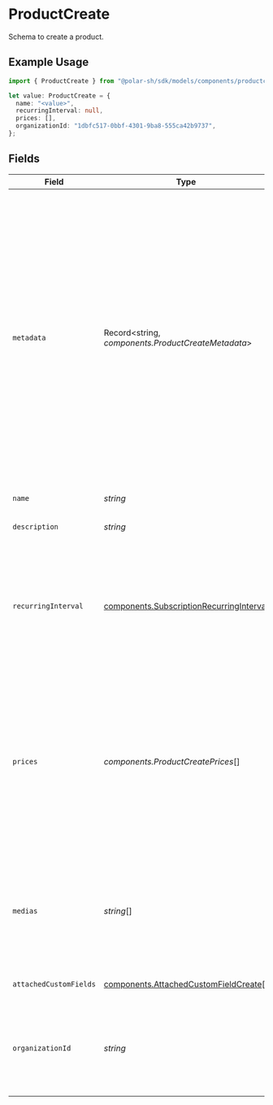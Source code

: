 # ProductCreate

Schema to create a product.

## Example Usage

```typescript
import { ProductCreate } from "@polar-sh/sdk/models/components/productcreate.js";

let value: ProductCreate = {
  name: "<value>",
  recurringInterval: null,
  prices: [],
  organizationId: "1dbfc517-0bbf-4301-9ba8-555ca42b9737",
};
```

## Fields

| Field                                                                                                                                                                                                                                                                                                                  | Type                                                                                                                                                                                                                                                                                                                   | Required                                                                                                                                                                                                                                                                                                               | Description                                                                                                                                                                                                                                                                                                            | Example                                                                                                                                                                                                                                                                                                                |
| ---------------------------------------------------------------------------------------------------------------------------------------------------------------------------------------------------------------------------------------------------------------------------------------------------------------------- | ---------------------------------------------------------------------------------------------------------------------------------------------------------------------------------------------------------------------------------------------------------------------------------------------------------------------- | ---------------------------------------------------------------------------------------------------------------------------------------------------------------------------------------------------------------------------------------------------------------------------------------------------------------------- | ---------------------------------------------------------------------------------------------------------------------------------------------------------------------------------------------------------------------------------------------------------------------------------------------------------------------- | ---------------------------------------------------------------------------------------------------------------------------------------------------------------------------------------------------------------------------------------------------------------------------------------------------------------------- |
| `metadata`                                                                                                                                                                                                                                                                                                             | Record<string, *components.ProductCreateMetadata*>                                                                                                                                                                                                                                                                     | :heavy_minus_sign:                                                                                                                                                                                                                                                                                                     | Key-value object allowing you to store additional information.<br/><br/>The key must be a string with a maximum length of **40 characters**.<br/>The value must be either:<br/><br/>* A string with a maximum length of **500 characters**<br/>* An integer<br/>* A floating-point number<br/>* A boolean<br/><br/>You can store up to **50 key-value pairs**. |                                                                                                                                                                                                                                                                                                                        |
| `name`                                                                                                                                                                                                                                                                                                                 | *string*                                                                                                                                                                                                                                                                                                               | :heavy_check_mark:                                                                                                                                                                                                                                                                                                     | The name of the product.                                                                                                                                                                                                                                                                                               |                                                                                                                                                                                                                                                                                                                        |
| `description`                                                                                                                                                                                                                                                                                                          | *string*                                                                                                                                                                                                                                                                                                               | :heavy_minus_sign:                                                                                                                                                                                                                                                                                                     | The description of the product.                                                                                                                                                                                                                                                                                        |                                                                                                                                                                                                                                                                                                                        |
| `recurringInterval`                                                                                                                                                                                                                                                                                                    | [components.SubscriptionRecurringInterval](../../models/components/subscriptionrecurringinterval.md)                                                                                                                                                                                                                   | :heavy_check_mark:                                                                                                                                                                                                                                                                                                     | The recurring interval of the product. If `None`, the product is a one-time purchase.Note that the `day` and `week` values are for internal Polar staff use only.                                                                                                                                                      |                                                                                                                                                                                                                                                                                                                        |
| `prices`                                                                                                                                                                                                                                                                                                               | *components.ProductCreatePrices*[]                                                                                                                                                                                                                                                                                     | :heavy_check_mark:                                                                                                                                                                                                                                                                                                     | List of available prices for this product. It should contain at most one static price (fixed, custom or free), and any number of metered prices. Metered prices are not supported on one-time purchase products.                                                                                                       |                                                                                                                                                                                                                                                                                                                        |
| `medias`                                                                                                                                                                                                                                                                                                               | *string*[]                                                                                                                                                                                                                                                                                                             | :heavy_minus_sign:                                                                                                                                                                                                                                                                                                     | List of file IDs. Each one must be on the same organization as the product, of type `product_media` and correctly uploaded.                                                                                                                                                                                            |                                                                                                                                                                                                                                                                                                                        |
| `attachedCustomFields`                                                                                                                                                                                                                                                                                                 | [components.AttachedCustomFieldCreate](../../models/components/attachedcustomfieldcreate.md)[]                                                                                                                                                                                                                         | :heavy_minus_sign:                                                                                                                                                                                                                                                                                                     | List of custom fields to attach.                                                                                                                                                                                                                                                                                       |                                                                                                                                                                                                                                                                                                                        |
| `organizationId`                                                                                                                                                                                                                                                                                                       | *string*                                                                                                                                                                                                                                                                                                               | :heavy_minus_sign:                                                                                                                                                                                                                                                                                                     | The ID of the organization owning the product. **Required unless you use an organization token.**                                                                                                                                                                                                                      | 1dbfc517-0bbf-4301-9ba8-555ca42b9737                                                                                                                                                                                                                                                                                   |